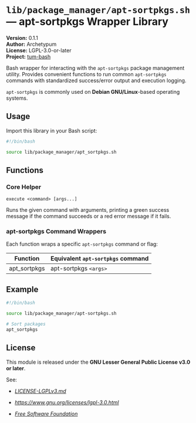 # `lib/package_manager/apt-sortpkgs.sh` — apt-sortpkgs Wrapper Library

**Version:** 0.1.1  
**Author:** Archetypum  
**License:** LGPL-3.0-or-later  
**Project:** [tum-bash](https://github.com/Archetypum/tum-bash.git)

Bash wrapper for interacting with the `apt-sortpkgs` package management utility. Provides convenient functions to run common `apt-sortpkgs` commands with standardized success/error output and execution logging.

`apt-sortpkgs` is commonly used on **Debian GNU/Linux**-based operating systems.

## Usage

Import this library in your Bash script:

```bash
#!/bin/bash

source lib/package_manager/apt_sortpkgs.sh
```

## Functions

### Core Helper

`execute <command> [args...]`

Runs the given command with arguments, printing a green success message if the command succeeds or a red error message if it fails.

### apt-sortpkgs Command Wrappers

Each function wraps a specific `apt-sortpkgs` command or flag:

| **Function** | **Equivalent `apt-sortpkgs` command** |
|--------------|---------------------------------------|
| apt_sortpkgs | apt-sortpkgs `<args>`                 |

## Example

```bash
#!/bin/bash

source lib/package_manager/apt-sortpkgs.sh

# Sort packages
apt_sortpkgs 
```

## License

This module is released under the **GNU Lesser General Public License v3.0 or later**.

See:

- [_LICENSE-LGPLv3.md_](https://github.com/Archetypum/tum-bash/blob/master/LICENSE-LGPLv3.md)

- _https://www.gnu.org/licenses/lgpl-3.0.html_

- [_Free Software Foundation_](https://www.fsf.org/)
